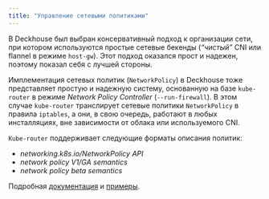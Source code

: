 ```yaml
---
title: "Управление сетевыми политиками"
---
```


В Deckhouse был выбран консервативный подход к организации сети, при котором используются простые сетевые бекенды (*“чистый”* CNI или flannel в режиме `host-gw`). Этот подход оказался прост и надежен, поэтому показал себя с лучшей стороны.

Имплементация сетевых политик (`NetworkPolicy`) в Deckhouse тоже представляет простую и надежную систему, основанную на базе `kube-router` в режиме *Network Policy Controller* (`--run-firewall`). В этом случае `kube-router` транслирует сетевые политики `NetworkPolicy` в правила `iptables`, а они, в свою очередь, работают в любых инсталляциях, вне зависимости от облака или используемого CNI.

`Kube-router` поддерживает следующие форматы описания политик:
- *networking.k8s.io/NetworkPolicy API*
- *network policy V1/GA semantics*
- *network policy beta semantics*

Подробная [документация]({{site.baseurl}}/modules/050-network-policy-engine/) и [примеры](https://github.com/ahmetb/kubernetes-network-policy-recipes). 
